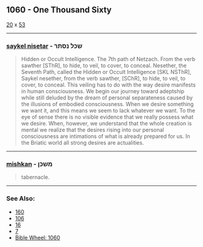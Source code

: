 ## 1060 - One Thousand Sixty
[20](20) x [53](53)

---

### [saykel nisetar](/keys/ShKL.NSThR) - שכל נסתר
> Hidden or Occult Intelligence. The 7th path of Netzach. From the verb sawther [SThR], to hide, to veil, to cover, to conceal. Nesether, the Seventh Path, called the Hidden or Occult Intelligence [SKL NSThR], Saykel nesether, from the verb sawther, [SChR], to hide, to veil, to cover, to conceal. This veiling has to do with the way desire manifests in human consciousness. We begin our journey toward adeptship while still deluded by the dream of personal separateness caused by the illusions of embodied consciousness. When we desire something we want it, and this means we seem to lack whatever we want. To the eye of sense there is no visible evidence that we really possess what we desire. When, however, we understand that the whole creation is mental we realize that the desires rising into our personal consciousness are intimations of what is already prepared for us. In the Briatic world all strong desires are actualities.

---

### [mishkan](/keys/MShKNf) - משכן
> tabernacle.

---

### See Also:

- [160](160)
- [106](106)
- [16](16)
- [7](7)
- [Bible Wheel: 1060](https://www.biblewheel.com//GR/GR_Database.php?SearchBy_Gematria=1060)
